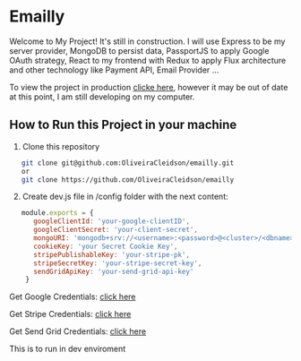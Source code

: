 # Emailly
Welcome to My Project! It's still in construction. I will use Express to be my server provider, MongoDB to persist data, PassportJS to apply Google OAuth strategy, React to my frontend with Redux to apply Flux architecture and other technology like Payment API, Email Provider ...

To view the project in production [clicke here](https://aqueous-shore-60006.herokuapp.com/), however it may be out of date at this point, I am still developing on my computer.

## How to Run this Project in your machine
1) Clone this repository
```bash
   git clone git@github.com:OliveiraCleidson/emailly.git
   or
   git clone https://github.com/OliveiraCleidson/emailly
```

2) Create dev.js file in /config folder with the next content:
```javascript
   module.exports = {
      googleClientId: 'your-google-clientID',
      googleClientSecret: 'your-client-secret',
      mongoURI: 'mongodb+srv://<username>:<password>@<cluster>/<dbname>',
      cookieKey: 'your Secret Cookie Key',
      stripePublishableKey: 'your-stripe-pk',
      stripeSecretKey: 'your-stripe-secret-key',
      sendGridApiKey: 'your-send-grid-api-key'
    }
```
Get Google Credentials: [click here](https://console.developers.google.com/projectselector2/apis/credentials)

Get Stripe Credentials: [click here](https://stripe.com/br)

Get Send Grid Credentials: [click here](https://app.sendgrid.com/guide/integrate/langs/nodejs)

This is to run in dev enviroment